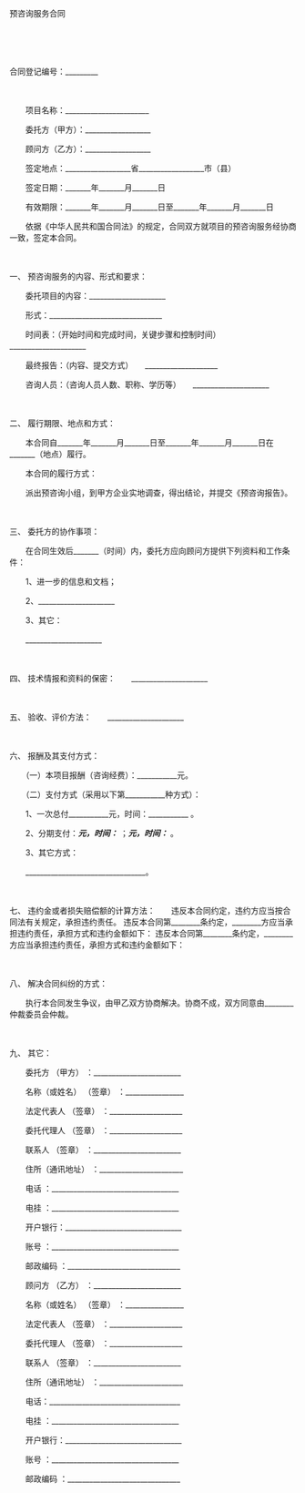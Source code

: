 



预咨询服务合同



 

　　

　　


 合同登记编号：_________
 
　　



　　项目名称：_______________________　　

　　委托方（甲方）：__________________

　　顾问方（乙方）：__________________

　　签定地点：__________________省__________________市（县）

　　签定日期：_______年_______月_______日

　　有效期限：_______年_______月_______日至_______年_______月_______日　　

　　依据《中华人民共和国合同法》的规定，合同双方就项目的预咨询服务经协商一致，签定本合同。

　　

一、
预咨询服务的内容、形式和要求：　　

　　委托项目的内容：_____________________　　

　　形式：_______________________________　　

　　时间表：（开始时间和完成时间，关键步骤和控制时间）　　_____________________　　

　　最终报告：（内容、提交方式）　　____________________　　

　　咨询人员：（咨询人员人数、职称、学历等）　　_____________________

　　

二、
履行期限、地点和方式： 　　

　　本合同自_______年_______月_______日至_______年_______月_______日在_______（地点）履行。 　　

　　本合同的履行方式：

　　派出预咨询小组，到甲方企业实地调查，得出结论，并提交《预咨询报告》。

　　

三、
委托方的协作事项：　　

　　在合同生效后_______（时间）内，委托方应向顾问方提供下列资料和工作条件：

　　1、进一步的信息和文档；

　　2、_____________________

　　3、其它：

　　_____________________

　　

四、
技术情报和资料的保密：　　_____________________

　　

五、
验收、评价方法：　　_____________________

　　

六、
报酬及其支付方式：　　

　　（一）本项目报酬（咨询经费）：___________元。

　　（二）支付方式（采用以下第___________种方式）：

　　1、一次总付___________元，时间：___________ 。

　　2、分期支付：___________元，时间：___________ ；___________元，时间：___________ 。

　　3、其它方式：

　　_________________________________。

　　

七、
违约金或者损失赔偿额的计算方法：　　违反本合同约定，违约方应当按合同法有关规定，承担违约责任。 违反本合同第________条约定，________方应当承担违约责任，承担方式和违约金额如下： 违反本合同第________条约定，________方应当承担违约责任，承担方式和违约金额如下：

　　

八、
解决合同纠纷的方式： 　　

　　执行本合同发生争议，由甲乙双方协商解决。协商不成，双方同意由________ 仲裁委员会仲裁。

　　

九、
其它：　　

　　委托方 （甲方） ：________________________

　　名称（或姓名） （签章） ：________________

　　法定代表人 （签章） ：____________________

　　委托代理人 （签章） ：____________________

　　联系人 （签章） ：________________________

　　住所（通讯地址） ：_______________________

　　电话 ：___________________________________

　　电挂 ：___________________________________

　　开户银行：________________________________

　　账号 ：___________________________________

　　邮政编码 ：_______________________________　　

　　顾问方 （乙方） ：________________________

　　名称（或姓名） （签章） ：________________

　　法定代表人 （签章） ：____________________

　　委托代理人 （签章） ：____________________

　　联系人 （签章） ：________________________

　　住所（通讯地址） ：_______________________

　　电话：____________________________________

　　电挂 ：___________________________________

　　开户银行：________________________________

　　账号 ：___________________________________

　　邮政编码 ：_______________________________
